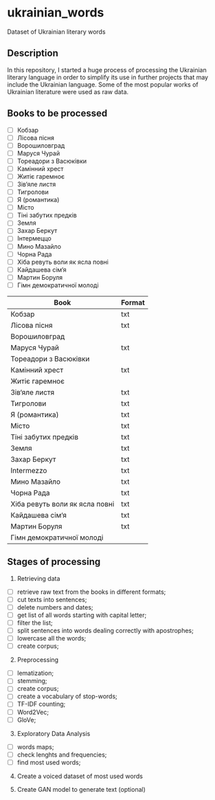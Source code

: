 # ukrainian_words
Dataset of Ukrainian literary words


## Description

In this repository, I started a huge process of processing the Ukrainian literary language in order to simplify its use in further projects that may include the Ukrainian language.
Some of the most popular works of Ukrainian literature were used as raw data.

## Books to be processed

- [ ] Кобзар
- [ ] Лісова пісня
- [ ] Ворошиловград
- [ ] Маруся Чурай
- [ ] Тореадори з Васюківки
- [ ] Камінний хрест
- [ ] Житіє гаремноє
- [ ] Зів‘яле листя
- [ ] Тигролови
- [ ] Я (романтика)
- [ ] Місто
- [ ] Тіні забутих предків
- [ ] Земля
- [ ] Захар Беркут
- [ ] Інтермеццо
- [ ] Мино Мазайло
- [ ] Чорна Рада
- [ ] Хіба ревуть воли як ясла повні
- [ ] Кайдашева сім‘я
- [ ] Мартин Боруля
- [ ] Гімн демократичної молоді

| Book | Format |
| ---- | ------ |
|Кобзар| txt |
|Лісова пісня| txt |
|Ворошиловград||
|Маруся Чурай| txt |
|Тореадори з Васюківки||
|Камінний хрест| txt |
|Житіє гаремноє||
|Зів‘яле листя| txt |
|Тигролови| txt |
|Я (романтика)| txt |
|Місто| txt |
|Тіні забутих предків| txt |
|Земля| txt |
|Захар Беркут| txt |
|Intermezzo| txt |
|Мино Мазайло| txt |
|Чорна Рада| txt |
|Хіба ревуть воли як ясла повні| txt |
|Кайдашева сім‘я| txt |
|Мартин Боруля| txt |
|Гімн демократичної молоді||


## Stages of processing

1. Retrieving data
- [ ] retrieve raw text from the books in different formats;
- [ ] cut texts into sentences;
- [ ] delete numbers and dates;
- [ ] get list of all words starting with capital letter;
- [ ] filter the list;
- [ ] split sentences into words dealing correctly with apostrophes;
- [ ] lowercase all the words;
- [ ] create corpus;

2. Preprocessing
- [ ] lematization;
- [ ] stemming;
- [ ] create corpus;
- [ ] create a vocabulary of stop-words;
- [ ] TF-IDF counting;
- [ ] Word2Vec;
- [ ] GloVe;

3. Exploratory Data Analysis
- [ ] words maps;
- [ ] check lenghts and frequencies;
- [ ] find most used words;

4. Create a voiced dataset of most used words

5. Create GAN model to generate text (optional)
